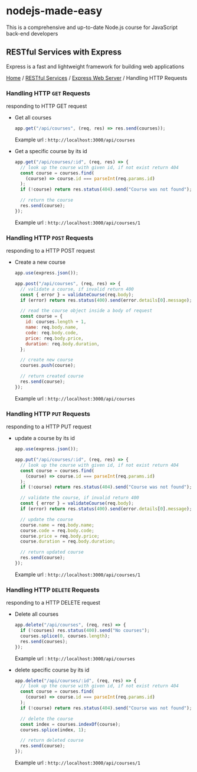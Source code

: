 # nodejs-made-easy

This is a comprehensive and up-to-date Node.js course for JavaScript back-end developers

## RESTful Services with Express

Express is a fast and lightweight framework for building web applications

[Home](../README.md) / [RESTful Services](./restful.md) / [Express Web Server](./express.md) / Handling HTTP Requests

### Handling HTTP `GET` Requests

responding to HTTP GET request

- Get all courses

  ```js
  app.get("/api/courses", (req, res) => res.send(courses));
  ```

  Example url : `http://localhost:3000/api/courses`

- Get a specific course by its id

  ```js
  app.get("/api/courses/:id", (req, res) => {
    // look up the course with given id, if not exist return 404
    const course = courses.find(
      (course) => course.id === parseInt(req.params.id)
    );
    if (!course) return res.status(404).send("Course was not found");

    // return the course
    res.send(course);
  });
  ```

  Example url : `http://localhost:3000/api/courses/1`

### Handling HTTP `POST` Requests

responding to a HTTP POST request

- Create a new course

  ```js
  app.use(express.json());

  app.post("/api/courses", (req, res) => {
    // validate a course, if invalid return 400
    const { error } = validateCourse(req.body);
    if (error) return res.status(400).send(error.details[0].message);

    // read the course object inside a body of request
    const course = {
      id: courses.length + 1,
      name: req.body.name,
      code: req.body.code,
      price: req.body.price,
      duration: req.body.duration,
    };

    // create new course
    courses.push(course);

    // return created course
    res.send(course);
  });
  ```

  Example url : `http://localhost:3000/api/courses`

### Handling HTTP `PUT` Requests

responding to a HTTP PUT request

- update a course by its id

  ```js
  app.use(express.json());

  app.put("/api/courses/:id", (req, res) => {
    // look up the course with given id, if not exist return 404
    const course = courses.find(
      (course) => course.id === parseInt(req.params.id)
    );
    if (!course) return res.status(404).send("Course was not found");

    // validate the course, if invalid return 400
    const { error } = validateCourse(req.body);
    if (error) return res.status(400).send(error.details[0].message);

    // update the course
    course.name = req.body.name;
    course.code = req.body.code;
    course.price = req.body.price;
    course.duration = req.body.duration;

    // return updated course
    res.send(course);
  });
  ```

  Example url : `http://localhost:3000/api/courses/1`

### Handling HTTP `DELETE` Requests

responding to a HTTP DELETE request

- Delete all courses

  ```js
  app.delete("/api/courses", (req, res) => {
    if (!courses) res.status(400).send("No courses");
    courses.splice(0, courses.length);
    res.send(courses);
  });
  ```

  Example url : `http://localhost:3000/api/courses`

- delete specific course by its id

  ```js
  app.delete("/api/courses/:id", (req, res) => {
    // look up the course with given id, if not exist return 404
    const course = courses.find(
      (course) => course.id === parseInt(req.params.id)
    );
    if (!course) return res.status(404).send("Course was not found");

    // delete the course
    const index = courses.indexOf(course);
    courses.splice(index, 1);

    // return deleted course
    res.send(course);
  });
  ```

  Example url : `http://localhost:3000/api/courses/1`
